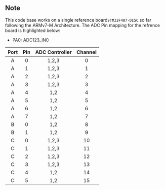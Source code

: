 ## Note 

This code base works on a single reference board`STM32F407-DISC` so far following the ARMv7-M Architecture. The ADC Pin mapping for the refrence board is highlighted below:

- PA0: ADC123_IN0

| Port | Pin | ADC Controller | Channel |
|:---:|:---:|:---: |:---:|
| A | 0 | 1,2,3 | 0
| A | 1 | 1,2,3 | 1
| A | 2 | 1,2,3 | 2
| A | 3 | 1,2,3 | 3
| A | 4 | 1,2 | 4
| A | 5 | 1,2 | 5
| A | 6 | 1,2 | 6
| A | 7 | 1,2 | 7
| B | 0 | 1,2 | 8
| B | 1 | 1,2 | 9
| C | 0 | 1,2,3 | 10
| C | 1 | 1,2,3 | 11
| C | 2 | 1,2,3 | 12
| C | 3 | 1,2,3 | 13
| C | 4 | 1,2 | 14
| C | 5 | 1,2 | 15
